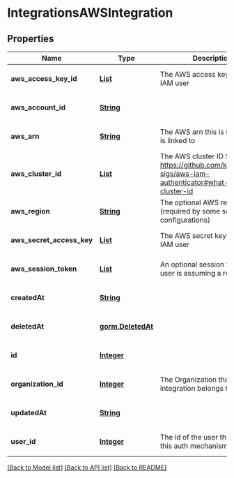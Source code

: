 # IntegrationsAWSIntegration
## Properties

Name | Type | Description | Notes
------------ | ------------- | ------------- | -------------
**aws\_access\_key\_id** | [**List**](integer.md) | The AWS access key for this IAM user | [optional] [default to null]
**aws\_account\_id** | [**String**](string.md) |  | [optional] [default to null]
**aws\_arn** | [**String**](string.md) | The AWS arn this is integration is linked to | [optional] [default to null]
**aws\_cluster\_id** | [**List**](integer.md) | The AWS cluster ID See https://github.com/kubernetes-sigs/aws-iam-authenticator#what-is-a-cluster-id | [optional] [default to null]
**aws\_region** | [**String**](string.md) | The optional AWS region (required by some session configurations) | [optional] [default to null]
**aws\_secret\_access\_key** | [**List**](integer.md) | The AWS secret key for this IAM user | [optional] [default to null]
**aws\_session\_token** | [**List**](integer.md) | An optional session token, if the user is assuming a role | [optional] [default to null]
**createdAt** | [**String**](string.md) |  | [optional] [default to null]
**deletedAt** | [**gorm.DeletedAt**](gorm.DeletedAt.md) |  | [optional] [default to null]
**id** | [**Integer**](integer.md) |  | [optional] [default to null]
**organization\_id** | [**Integer**](integer.md) | The Organization that this integration belongs to | [optional] [default to null]
**updatedAt** | [**String**](string.md) |  | [optional] [default to null]
**user\_id** | [**Integer**](integer.md) | The id of the user that linked this auth mechanism | [optional] [default to null]

[[Back to Model list]](../README.md#documentation-for-models) [[Back to API list]](../README.md#documentation-for-api-endpoints) [[Back to README]](../README.md)

